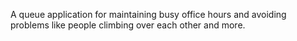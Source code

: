 A queue application for maintaining busy office hours and avoiding problems like people climbing over each other and more.
